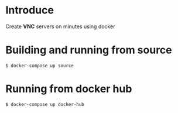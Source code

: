 # Introduce

Create **VNC** servers on minutes using docker

# Building and running from source

	$ docker-compose up source

# Running from docker hub

	$ docker-compose up docker-hub


